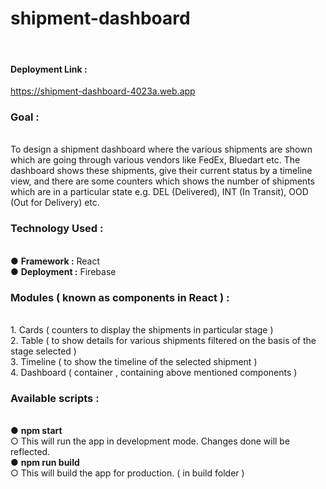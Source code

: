 # shipment-dashboard
<br/>

#### Deployment Link :
https://shipment-dashboard-4023a.web.app
<br/>

### Goal :

<br/>
To design a shipment dashboard where the various shipments are shown which are going
through various vendors like FedEx, Bluedart etc. The dashboard shows these shipments, give
their current status by a timeline view, and there are some counters which shows the number of
shipments which are in a particular state e.g. DEL (Delivered), INT (In Transit), OOD (Out for
Delivery) etc.
<br/>

### Technology Used :

<br/>
● <b>Framework :</b> React
<br/>
● <b>Deployment :</b> Firebase
<br/>

### Modules ( known as components in React ) :

<br/>
1. Cards ( counters to display the shipments in particular stage )
<br/>
2. Table ( to show details for various shipments filtered on the basis of the stage selected )
<br/>
3. Timeline ( to show the timeline of the selected shipment )
<br/>
4. Dashboard ( container , containing above mentioned components )
<br/>

### Available scripts :

<br/>
● <b>npm start </b>
<br/>
○ This will run the app in development mode. Changes done will be reflected.
<br/>
● <b> npm run build </b>
<br/>
○ This will build the app for production. ( in build folder )
